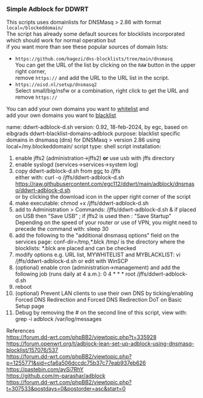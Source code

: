 ### Simple Adblock for DDWRT 

This scripts uses domainlists for DNSMasq > 2.86 with format `local=/blockeddomain/`  
The script has already some default sources for blocklists incorporated which should work for normal operation but  
if you want more than see these popular sources of domain lists:  
- `https://github.com/hagezi/dns-blocklists/tree/main/dnsmasq`  
	You can get the URL of the list by clicking on the `RAW` button in the upper right corner,  
	remove `https://` and add the URL to the URL list in the script.  
- `https://oisd.nl/setup/dnsmasq2`  
 	Select small/big/nsfw or a combination, right click to get the URL and remove `https://`  

You can add your own domains you want to [whitelist](https://en.wikipedia.org/wiki/Whitelist) and  
add your own domains you want to [blacklist](https://en.wikipedia.org/wiki/Blacklisting)

name: ddwrt-adblock-d.sh
version: 0.92, 18-feb-2024, by egc, based on eibgrads ddwrt-blacklist-domains-adblock
purpose: blacklist specific domains in dnsmasq (dns) for DNSMasq > version 2.86 using local=/my.blockeddomain/
script type: shell script
installation:
1. enable jffs2 (administration->jffs2) **or** use usb with jffs directory
2. enable syslogd (services->services->system log)
3. copy ddwrt-adblock-d.sh from [egc](https://github.com/egc112/ddwrt/tree/main/adblock/dnsmasq) to /jffs  
   either with: curl -o /jffs/ddwrt-adblock-d.sh https://raw.githubusercontent.com/egc112/ddwrt/main/adblock/dnsmasq/ddwrt-adblock-d.sh  
   or by clicking the download icon in the upper right corner of the script  
4. make executable: chmod +x /jffs/ddwrt-adblock-d.sh
5. add to Administration  > Commands: 
     /jffs/ddwrt-adblock-d.sh & 
     if placed on USB then "Save USB" ; if jffs2 is used then : "Save Startup"
     Depending on the speed of your router or use of VPN, you might need to precede the command with: sleep 30
6. add the following to the "additional dnsmasq options" field on the
    services page:
    conf-dir=/tmp,*.blck
    /tmp/ is the directory where the blocklists: *.blck are placed and can be checked
7. modify options e.g. URL list, MYWHITELIST and MYBLACKLIST:
    vi /jffs/ddwrt-adblock-d.sh 
    or edit with WinSCP
8. (optional) enable cron (administration->management) and add the
    following job (runs daily at 4 a.m.):
    0 4 * * * root /jffs/ddwrt-adblock-d.sh
9. reboot
10. (optional) Prevent LAN clients to use their own DNS by ticking/enabling Forced DNS Redirection and
   Forced DNS Redirection DoT on Basic Setup page
11. Debug by removing the # on the second line of this script, view with: grep -i adblock /var/log/messages

  
  
References  
https://forum.dd-wrt.com/phpBB2/viewtopic.php?t=335928  
https://forum.openwrt.org/t/adblock-lean-set-up-adblock-using-dnsmasq-blocklist/157076/537  
https://forum.dd-wrt.com/phpBB2/viewtopic.php?p=1255771&sid=cfa6a506dccdc75b37c77eab937eb626  
https://pastebin.com/aySi7RhY  
https://github.com/m-parashar/adblock  
https://forum.dd-wrt.com/phpBB2/viewtopic.php?t=307533&postdays=0&postorder=asc&start=0  
